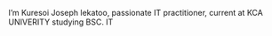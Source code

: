    I’m Kuresoi Joseph lekatoo,
 passionate IT practitioner, current at KCA UNIVERITY studying BSC. IT


<!---
Kuresoi/Kuresoi is a ✨ special ✨ repository because its `README.md` (this file) appears on your GitHub profile.
You can click the Preview link to take a look at your changes.
--->
